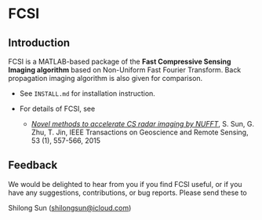 FCSI
====

Introduction
------------

FCSI is a MATLAB-based package of the **Fast Compressive Sensing Imaging algorithm** based on Non-Uniform Fast Fourier Transform. Back propagation imaging algorithm is also given for comparison.

- See `INSTALL.md` for installation instruction.

- For details of FCSI, see

	- [*Novel methods to accelerate CS radar imaging by NUFFT*](https://ieeexplore.ieee.org/stamp/stamp.jsp?arnumber=6828744), S. Sun, G. Zhu, T. Jin, IEEE Transactions on Geoscience and Remote Sensing, 53 (1), 557-566, 2015

Feedback
--------
We would be delighted to hear from you if you find FCSI useful, or if you have any suggestions, contributions, or bug reports. Please send these to

Shilong Sun (shilongsun@icloud.com)